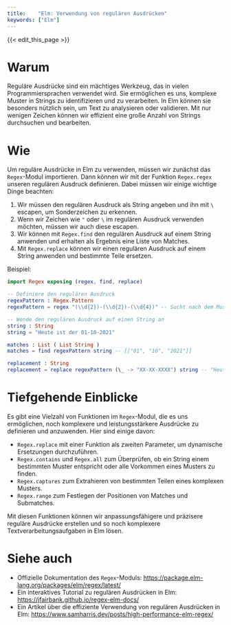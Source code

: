 ```yaml
---
title:    "Elm: Verwendung von regulären Ausdrücken"
keywords: ["Elm"]
---
```


{{< edit_this_page >}}

# Warum

Reguläre Ausdrücke sind ein mächtiges Werkzeug, das in vielen Programmiersprachen verwendet wird. Sie ermöglichen es uns, komplexe Muster in Strings zu identifizieren und zu verarbeiten. In Elm können sie besonders nützlich sein, um Text zu analysieren oder validieren. Mit nur wenigen Zeichen können wir effizient eine große Anzahl von Strings durchsuchen und bearbeiten.

# Wie

Um reguläre Ausdrücke in Elm zu verwenden, müssen wir zunächst das `Regex`-Modul importieren. Dann können wir mit der Funktion `Regex.regex` unseren regulären Ausdruck definieren. Dabei müssen wir einige wichtige Dinge beachten:

1. Wir müssen den regulären Ausdruck als String angeben und ihn mit `\` escapen, um Sonderzeichen zu erkennen.
2. Wenn wir Zeichen wie `"` oder `\` im regulären Ausdruck verwenden möchten, müssen wir auch diese escapen.
3. Wir können mit `Regex.find` den regulären Ausdruck auf einem String anwenden und erhalten als Ergebnis eine Liste von Matches.
4. Mit `Regex.replace` können wir einen regulären Ausdruck auf einem String anwenden und bestimmte Teile ersetzen.

Beispiel:

```elm
import Regex exposing (regex, find, replace)

-- Definiere den regulären Ausdruck
regexPattern : Regex.Pattern
regexPattern = regex "(\\d{2})-(\\d{2})-(\\d{4})" -- Sucht nach dem Muster TT-MM-JJJJ

-- Wende den regulären Ausdruck auf einen String an
string : String
string = "Heute ist der 01-10-2021"

matches : List ( List String )
matches = find regexPattern string -- [["01", "10", "2021"]]

replacement : String
replacement = replace regexPattern (\_ -> "XX-XX-XXXX") string -- "Heute ist der XX-XX-XXXX"

```

# Tiefgehende Einblicke

Es gibt eine Vielzahl von Funktionen im `Regex`-Modul, die es uns ermöglichen, noch komplexere und leistungsstärkere Ausdrücke zu definieren und anzuwenden. Hier sind einige davon:

- `Regex.replace` mit einer Funktion als zweiten Parameter, um dynamische Ersetzungen durchzuführen.
- `Regex.contains` und `Regex.all` zum Überprüfen, ob ein String einem bestimmten Muster entspricht oder alle Vorkommen eines Musters zu finden.
- `Regex.captures` zum Extrahieren von bestimmten Teilen eines komplexen Musters.
- `Regex.range` zum Festlegen der Positionen von Matches und Submatches.

Mit diesen Funktionen können wir anpassungsfähigere und präzisere reguläre Ausdrücke erstellen und so noch komplexere Textverarbeitungsaufgaben in Elm lösen.

# Siehe auch

- Offizielle Dokumentation des `Regex`-Moduls: https://package.elm-lang.org/packages/elm/regex/latest/
- Ein interaktives Tutorial zu regulären Ausdrücken in Elm: https://jfairbank.github.io/regex-elm-docs/
- Ein Artikel über die effiziente Verwendung von regulären Ausdrücken in Elm: https://www.samharris.dev/posts/high-performance-elm-regex/